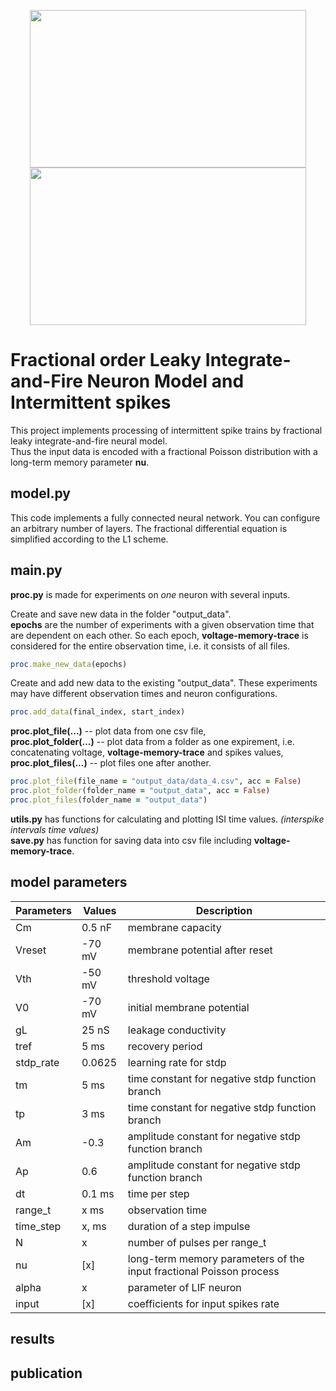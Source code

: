 <p align="center">
  <img src = "https://github.com/Wormsin/fractional-snn/assets/142012648/cc7e4c98-3417-468f-b96e-7ed672fb632f" width="442" height="252">
  <img src = "https://github.com/Wormsin/fractional-snn/assets/142012648/24d818ff-feb3-4ad1-b506-401ed0f206cd" width="442" height="252">
</p>

# Fractional order Leaky Integrate-and-Fire Neuron Model and Intermittent spikes
This project implements processing of intermittent spike trains by fractional leaky integrate-and-fire neural model. \
Thus the input data is encoded with a fractional Poisson distribution with a long-term memory parameter **nu**.
## model.py 
This code implements a fully connected neural network. You can configure an arbitrary number of layers. The fractional differential equation is simplified according to the L1 scheme. 
## main.py
**proc.py** is made for experiments on _one_ neuron with several inputs.

Create and save new data in the folder "output_data". \
**epochs** are the number of experiments with a given observation time that are dependent on each other.
So each epoch, **voltage-memory-trace** is considered for the entire observation time, i.e. it consists of all files.
```ruby
proc.make_new_data(epochs)
```
Create and add new data to the existing "output_data". These experiments may have different observation times and neuron configurations.
```ruby
proc.add_data(final_index, start_index)
```
**proc.plot_file(...)** -- plot data from one csv file, \
**proc.plot_folder(...)** -- plot data from a folder as one expirement, i.e. concatenating voltage, **voltage-memory-trace** and spikes values, \
**proc.plot_files(...)** -- plot files one after another.
```ruby
proc.plot_file(file_name = "output_data/data_4.csv", acc = False)
proc.plot_folder(folder_name = "output_data", acc = False)
proc.plot_files(folder_name = "output_data")
```
**utils.py** has functions for calculating and plotting ISI time values. _(interspike intervals time values)_ \
**save.py** has function for saving data into csv file including **voltage-memory-trace**. 
## model parameters
| Parameters | Values | Description                                                          |
|------------|--------|----------------------------------------------------------------------|
| Cm         | 0.5 nF | membrane capacity                                                    |
| Vreset     | -70 mV | membrane potential after reset                                       |
| Vth        | -50 mV | threshold voltage                                                    |
| V0         | -70 mV | initial membrane potential                                           |
| gL         | 25 nS  | leakage conductivity                                                 |
| tref       | 5 ms   | recovery period                                                      |
| stdp_rate  | 0.0625 | learning rate for stdp                                               |
| tm         | 5 ms   | time constant for negative  stdp function branch                     |
| tp         | 3 ms   | time constant for negative  stdp function branch                     |
| Am         | -0.3   | amplitude constant for negative stdp function branch                 |
| Ap         | 0.6    | amplitude constant for negative stdp function branch                 |
| dt         | 0.1 ms | time per step                                                        |
| range_t    | x ms   | observation time                                                     |
| time_step  | x, ms  | duration of a step impulse                                           |
| N          | x      | number of pulses per range_t                                         |
| nu         | [x]    | long-term memory parameters of the input  fractional Poisson process |
| alpha      | x      | parameter of LIF neuron                                              |
| input      | [x]    | coefficients for input spikes rate                                   |

## results


## publication

